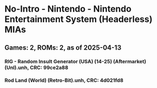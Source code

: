 # No-Intro - Nintendo - Nintendo Entertainment System (Headerless) MIAs
## Games: 2, ROMs: 2, as of 2025-04-13

### RIG - Random Insult Generator (USA) (14-25) (Aftermarket) (Unl).unh, CRC: 99ce2a88
### Rod Land (World) (Retro-Bit).unh, CRC: 4d021fd8
